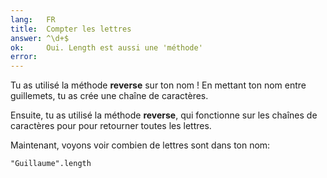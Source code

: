 ```yaml
---
lang:   FR
title:  Compter les lettres
answer: ^\d+$
ok:     Oui. Length est aussi une 'méthode'
error:  
---
```


Tu as utilisé la méthode __reverse__ sur ton nom ! En mettant ton nom entre guillemets, tu as crée une chaîne de caractères.

Ensuite, tu as utilisé la méthode __reverse__, qui fonctionne sur les chaînes de caractères pour pour retourner toutes les lettres.

Maintenant, voyons voir combien de lettres sont dans ton nom:

    "Guillaume".length
